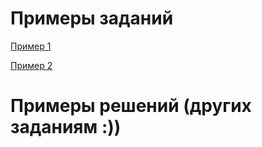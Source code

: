 # Примеры заданий

[Пример 1](https://github.com/susanna-susanna/do-hw/tree/main/ex1)

[Пример 2](https://github.com/susanna-susanna/do-hw/tree/main/ex2)

# Примеры решений  (других заданиям :))
